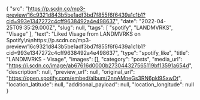 {
  "src": "https://p.scdn.co/mp3-preview/16c9321d843b5be1adf3bd7f855f6f6439a1c1b1?cid=993e1347272c4cff9638492a4e498637",
  "date": "2022-04-25T09:35:29.000Z",
  "slug": null,
  "tags": [
    "spotify",
    "LANDMVRKS",
    "Visage"
  ],
  "text": "Liked Visage from LANDMVRKS on Spotify\n\nhttps://p.scdn.co/mp3-preview/16c9321d843b5be1adf3bd7f855f6f6439a1c1b1?cid=993e1347272c4cff9638492a4e498637",
  "type": "spotify_like",
  "title": "LANDMVRKS - Visage",
  "images": [],
  "category": "posts",
  "media_url": "https://i.scdn.co/image/ab67616d0000b273044327565119bf13591a654d",
  "description": null,
  "preview_url": null,
  "original_url": "https://open.spotify.com/embed/album/2nnAMneGs3RN6pkl9SxwDt",
  "location_latitude": null,
  "additional_payload": null,
  "location_longitude": null
}